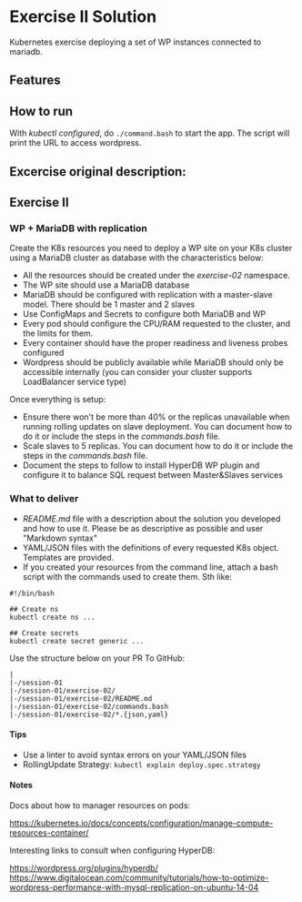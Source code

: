 # Exercise II Solution

Kubernetes exercise deploying a set of WP instances connected to mariadb.

## Features



## How to run

With *kubectl configured*, do `./command.bash` to start the app. The script will print the URL to access wordpress.

## Excercise original description:

## Exercise II

### WP + MariaDB with replication

Create the K8s resources you need to deploy a WP site on your K8s cluster using
a MariaDB cluster as database with the characteristics below:

* All the resources should be created under the *exercise-02* namespace.
* The WP site should use a MariaDB database
* MariaDB should be configured with replication with a master-slave model. There
should be 1 master and 2 slaves
* Use ConfigMaps and Secrets to configure both MariaDB and WP
* Every pod should configure the CPU/RAM requested to the cluster, and the limits
for them.
* Every container should have the proper readiness and liveness probes
configured
* Wordpress should be publicly available while MariaDB should only be accessible
internally (you can consider your cluster supports LoadBalancer service type)

Once everything is setup:

* Ensure there won't be more than 40% or the replicas unavailable when running
rolling updates on slave deployment. You can document how to do it or include the
steps in the *commands.bash* file.
* Scale slaves to 5 replicas. You can document how to do it or include the steps
in the *commands.bash* file.
* Document the steps to follow to install HyperDB WP plugin and configure it to
balance SQL request between Master&Slaves services

### What to deliver

* *README.md* file with a description about the solution you developed and how to
use it. Please be as descriptive as possible and user "Markdown syntax"
* YAML/JSON files with the definitions of every requested K8s object. Templates
are provided.
* If you created your resources from the command line, attach a bash script with
the commands used to create them. Sth like:

```
#!/bin/bash

## Create ns
kubectl create ns ...

## Create secrets
kubectl create secret generic ...
```

Use the structure below on your PR To GitHub:

```
|
|-/session-01
|-/session-01/exercise-02/
|-/session-01/exercise-02/README.md
|-/session-01/exercise-02/commands.bash
|-/session-01/exercise-02/*.{json,yaml}
```

#### Tips

* Use a linter to avoid syntax errors on your YAML/JSON files
* RollingUpdate Strategy: `kubectl explain deploy.spec.strategy`

#### Notes

Docs about how to manager resources on pods:

https://kubernetes.io/docs/concepts/configuration/manage-compute-resources-container/

Interesting links to consult when configuring HyperDB:

https://wordpress.org/plugins/hyperdb/
https://www.digitalocean.com/community/tutorials/how-to-optimize-wordpress-performance-with-mysql-replication-on-ubuntu-14-04
